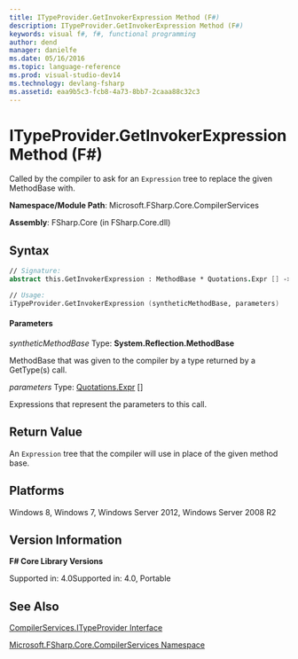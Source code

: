 ```yaml
---
title: ITypeProvider.GetInvokerExpression Method (F#)
description: ITypeProvider.GetInvokerExpression Method (F#)
keywords: visual f#, f#, functional programming
author: dend
manager: danielfe
ms.date: 05/16/2016
ms.topic: language-reference
ms.prod: visual-studio-dev14
ms.technology: devlang-fsharp
ms.assetid: eaa9b5c3-fcb8-4a73-8bb7-2caaa88c32c3 
---
```


# ITypeProvider.GetInvokerExpression Method (F#)

Called by the compiler to ask for an `Expression` tree to replace the given MethodBase with.

**Namespace/Module Path**: Microsoft.FSharp.Core.CompilerServices

**Assembly**: FSharp.Core (in FSharp.Core.dll)


## Syntax

```fsharp
// Signature:
abstract this.GetInvokerExpression : MethodBase * Quotations.Expr [] -> Quotations.Expr

// Usage:
iTypeProvider.GetInvokerExpression (syntheticMethodBase, parameters)
```

#### Parameters
*syntheticMethodBase*
Type: **System.Reflection.MethodBase**


MethodBase that was given to the compiler by a type returned by a GetType(s) call.


*parameters*
Type: [Quotations.Expr](https://msdn.microsoft.com/library/ed6a2caf-69d4-45c2-ab97-e9b3be9bce65) []


Expressions that represent the parameters to this call.

## Return Value
An `Expression` tree that the compiler will use in place of the given method base.

## Platforms
Windows 8, Windows 7, Windows Server 2012, Windows Server 2008 R2


## Version Information
**F# Core Library Versions**

Supported in: 4.0Supported in: 4.0, Portable

## See Also
[CompilerServices.ITypeProvider Interface](CompilerServices.ITypeProvider-Interface-%5BFSharp%5D.md)

[Microsoft.FSharp.Core.CompilerServices Namespace](Microsoft.FSharp.Core.CompilerServices-Namespace-%5BFSharp%5D.md)